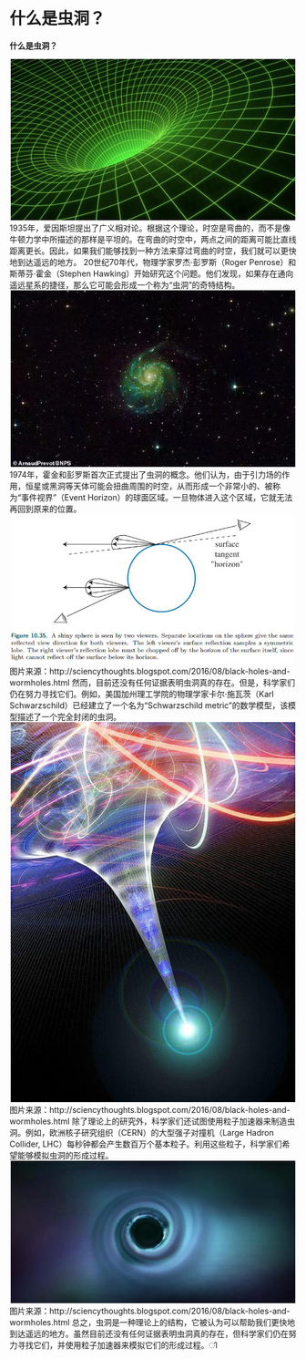 # **什么是虫洞？**
**什么是虫洞？**
<div align="center"> <img src="temp_1000.png" width = 500/> </div>
1935年，爱因斯坦提出了广义相对论。根据这个理论，时空是弯曲的，而不是像牛顿力学中所描述的那样是平坦的。在弯曲的时空中，两点之间的距离可能比直线距离更长。因此，如果我们能够找到一种方法来穿过弯曲的时空，我们就可以更快地到达遥远的地方。
20世纪70年代，物理学家罗杰·彭罗斯（Roger Penrose）和斯蒂芬·霍金（Stephen Hawking）开始研究这个问题。他们发现，如果存在通向遥远星系的捷径，那么它可能会形成一个称为“虫洞”的奇特结构。
<div align="center"> <img src="temp_1001.png" width = 500/> </div>
1974年，霍金和彭罗斯首次正式提出了虫洞的概念。他们认为，由于引力场的作用，恒星或黑洞等天体可能会扭曲周围的时空，从而形成一个非常小的、被称为“事件视界”（Event Horizon）的球面区域。一旦物体进入这个区域，它就无法再回到原来的位置。
<div align="center"> <img src="temp_1002.png" width = 500/> </div>
图片来源：http://sciencythoughts.blogspot.com/2016/08/black-holes-and-wormholes.html
然而，目前还没有任何证据表明虫洞真的存在。但是，科学家们仍在努力寻找它们。例如，美国加州理工学院的物理学家卡尔·施瓦茨（Karl Schwarzschild）已经建立了一个名为“Schwarzschild metric”的数学模型，该模型描述了一个完全封闭的虫洞。
<div align="center"> <img src="temp_1003.png" width = 500/> </div>
图片来源：http://sciencythoughts.blogspot.com/2016/08/black-holes-and-wormholes.html
除了理论上的研究外，科学家们还试图使用粒子加速器来制造虫洞。例如，欧洲核子研究组织（CERN）的大型强子对撞机（Large Hadron Collider, LHC）每秒钟都会产生数百万个基本粒子。利用这些粒子，科学家们希望能够模拟虫洞的形成过程。
<div align="center"> <img src="temp_1004.png" width = 500/> </div>
 图片来源：http://sciencythoughts.blogspot.com/2016/08/black-holes-and-wormholes.html
总之，虫洞是一种理论上的结构，它被认为可以帮助我们更快地到达遥远的地方。虽然目前还没有任何证据表明虫洞真的存在，但科学家们仍在努力寻找它们，并使用粒子加速器来模拟它们的形成过程。ി</s>